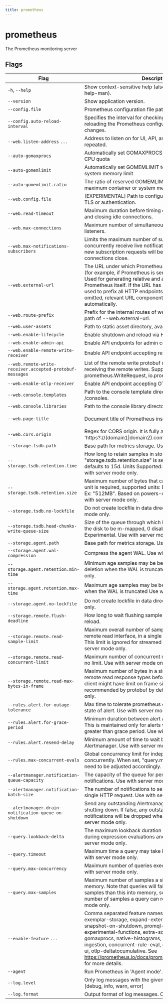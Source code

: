 ```yaml
---
title: prometheus
---
```


# prometheus

The Prometheus monitoring server



## Flags

| Flag | Description | Default |
| --- | --- | --- |
| <code class="text-nowrap">-h</code>, <code class="text-nowrap">--help</code> | Show context-sensitive help (also try --help-long and --help-man). |  |
| <code class="text-nowrap">--version</code> | Show application version. |  |
| <code class="text-nowrap">--config.file</code> | Prometheus configuration file path. | `prometheus.yml` |
| <code class="text-nowrap">--config.auto-reload-interval</code> | Specifies the interval for checking and automatically reloading the Prometheus configuration file upon detecting changes. | `30s` |
| <code class="text-nowrap">--web.listen-address</code> <code class="text-nowrap">...<code class="text-nowrap"> | Address to listen on for UI, API, and telemetry. Can be repeated. | `0.0.0.0:9090` |
| <code class="text-nowrap">--auto-gomaxprocs</code> | Automatically set GOMAXPROCS to match Linux container CPU quota | `true` |
| <code class="text-nowrap">--auto-gomemlimit</code> | Automatically set GOMEMLIMIT to match Linux container or system memory limit | `true` |
| <code class="text-nowrap">--auto-gomemlimit.ratio</code> | The ratio of reserved GOMEMLIMIT memory to the detected maximum container or system memory | `0.9` |
| <code class="text-nowrap">--web.config.file</code> | [EXPERIMENTAL] Path to configuration file that can enable TLS or authentication. |  |
| <code class="text-nowrap">--web.read-timeout</code> | Maximum duration before timing out read of the request, and closing idle connections. | `5m` |
| <code class="text-nowrap">--web.max-connections</code> | Maximum number of simultaneous connections across all listeners. | `512` |
| <code class="text-nowrap">--web.max-notifications-subscribers</code> | Limits the maximum number of subscribers that can concurrently receive live notifications. If the limit is reached, new subscription requests will be denied until existing connections close. | `16` |
| <code class="text-nowrap">--web.external-url</code> | The URL under which Prometheus is externally reachable (for example, if Prometheus is served via a reverse proxy). Used for generating relative and absolute links back to Prometheus itself. If the URL has a path portion, it will be used to prefix all HTTP endpoints served by Prometheus. If omitted, relevant URL components will be derived automatically. |  |
| <code class="text-nowrap">--web.route-prefix</code> | Prefix for the internal routes of web endpoints. Defaults to path of --web.external-url. |  |
| <code class="text-nowrap">--web.user-assets</code> | Path to static asset directory, available at /user. |  |
| <code class="text-nowrap">--web.enable-lifecycle</code> | Enable shutdown and reload via HTTP request. | `false` |
| <code class="text-nowrap">--web.enable-admin-api</code> | Enable API endpoints for admin control actions. | `false` |
| <code class="text-nowrap">--web.enable-remote-write-receiver</code> | Enable API endpoint accepting remote write requests. | `false` |
| <code class="text-nowrap">--web.remote-write-receiver.accepted-protobuf-messages</code> | List of the remote write protobuf messages to accept when receiving the remote writes. Supported values: prometheus.WriteRequest, io.prometheus.write.v2.Request | `prometheus.WriteRequest` |
| <code class="text-nowrap">--web.enable-otlp-receiver</code> | Enable API endpoint accepting OTLP write requests. | `false` |
| <code class="text-nowrap">--web.console.templates</code> | Path to the console template directory, available at /consoles. | `consoles` |
| <code class="text-nowrap">--web.console.libraries</code> | Path to the console library directory. | `console_libraries` |
| <code class="text-nowrap">--web.page-title</code> | Document title of Prometheus instance. | `Prometheus Time Series Collection and Processing Server` |
| <code class="text-nowrap">--web.cors.origin</code> | Regex for CORS origin. It is fully anchored. Example: 'https?://(domain1\|domain2)\.com' | `.*` |
| <code class="text-nowrap">--storage.tsdb.path</code> | Base path for metrics storage. Use with server mode only. | `data/` |
| <code class="text-nowrap">--storage.tsdb.retention.time</code> | How long to retain samples in storage. If neither this flag nor "storage.tsdb.retention.size" is set, the retention time defaults to 15d. Units Supported: y, w, d, h, m, s, ms. Use with server mode only. |  |
| <code class="text-nowrap">--storage.tsdb.retention.size</code> | Maximum number of bytes that can be stored for blocks. A unit is required, supported units: B, KB, MB, GB, TB, PB, EB. Ex: "512MB". Based on powers-of-2, so 1KB is 1024B. Use with server mode only. |  |
| <code class="text-nowrap">--storage.tsdb.no-lockfile</code> | Do not create lockfile in data directory. Use with server mode only. | `false` |
| <code class="text-nowrap">--storage.tsdb.head-chunks-write-queue-size</code> | Size of the queue through which head chunks are written to the disk to be m-mapped, 0 disables the queue completely. Experimental. Use with server mode only. | `0` |
| <code class="text-nowrap">--storage.agent.path</code> | Base path for metrics storage. Use with agent mode only. | `data-agent/` |
| <code class="text-nowrap">--storage.agent.wal-compression</code> | Compress the agent WAL. Use with agent mode only. | `true` |
| <code class="text-nowrap">--storage.agent.retention.min-time</code> | Minimum age samples may be before being considered for deletion when the WAL is truncated Use with agent mode only. |  |
| <code class="text-nowrap">--storage.agent.retention.max-time</code> | Maximum age samples may be before being forcibly deleted when the WAL is truncated Use with agent mode only. |  |
| <code class="text-nowrap">--storage.agent.no-lockfile</code> | Do not create lockfile in data directory. Use with agent mode only. | `false` |
| <code class="text-nowrap">--storage.remote.flush-deadline</code> | How long to wait flushing sample on shutdown or config reload. | `1m` |
| <code class="text-nowrap">--storage.remote.read-sample-limit</code> | Maximum overall number of samples to return via the remote read interface, in a single query. 0 means no limit. This limit is ignored for streamed response types. Use with server mode only. | `5e7` |
| <code class="text-nowrap">--storage.remote.read-concurrent-limit</code> | Maximum number of concurrent remote read calls. 0 means no limit. Use with server mode only. | `10` |
| <code class="text-nowrap">--storage.remote.read-max-bytes-in-frame</code> | Maximum number of bytes in a single frame for streaming remote read response types before marshalling. Note that client might have limit on frame size as well. 1MB as recommended by protobuf by default. Use with server mode only. | `1048576` |
| <code class="text-nowrap">--rules.alert.for-outage-tolerance</code> | Max time to tolerate prometheus outage for restoring "for" state of alert. Use with server mode only. | `1h` |
| <code class="text-nowrap">--rules.alert.for-grace-period</code> | Minimum duration between alert and restored "for" state. This is maintained only for alerts with configured "for" time greater than grace period. Use with server mode only. | `10m` |
| <code class="text-nowrap">--rules.alert.resend-delay</code> | Minimum amount of time to wait before resending an alert to Alertmanager. Use with server mode only. | `1m` |
| <code class="text-nowrap">--rules.max-concurrent-evals</code> | Global concurrency limit for independent rules that can run concurrently. When set, "query.max-concurrency" may need to be adjusted accordingly. Use with server mode only. | `4` |
| <code class="text-nowrap">--alertmanager.notification-queue-capacity</code> | The capacity of the queue for pending Alertmanager notifications. Use with server mode only. | `10000` |
| <code class="text-nowrap">--alertmanager.notification-batch-size</code> | The number of notifications to send to the Alertmanager in a single HTTP request. Use with server mode only. | `64` |
| <code class="text-nowrap">--alertmanager.drain-notification-queue-on-shutdown</code> | Send any outstanding Alertmanager notifications when shutting down. If false, any outstanding Alertmanager notifications will be dropped when shutting down. Use with server mode only. | `true` |
| <code class="text-nowrap">--query.lookback-delta</code> | The maximum lookback duration for retrieving metrics during expression evaluations and federation. Use with server mode only. | `5m` |
| <code class="text-nowrap">--query.timeout</code> | Maximum time a query may take before being aborted. Use with server mode only. | `2m` |
| <code class="text-nowrap">--query.max-concurrency</code> | Maximum number of queries executed concurrently. Use with server mode only. | `20` |
| <code class="text-nowrap">--query.max-samples</code> | Maximum number of samples a single query can load into memory. Note that queries will fail if they try to load more samples than this into memory, so this also limits the number of samples a query can return. Use with server mode only. | `50000000` |
| <code class="text-nowrap">--enable-feature</code> <code class="text-nowrap">...<code class="text-nowrap"> | Comma separated feature names to enable. Valid options: exemplar-storage, expand-external-labels, memory-snapshot-on-shutdown, promql-per-step-stats, promql-experimental-functions, extra-scrape-metrics, auto-gomaxprocs, native-histograms, created-timestamp-zero-ingestion, concurrent-rule-eval, delayed-compaction, old-ui, otlp-deltatocumulative. See https://prometheus.io/docs/prometheus/latest/feature_flags/ for more details. |  |
| <code class="text-nowrap">--agent</code> | Run Prometheus in 'Agent mode'. |  |
| <code class="text-nowrap">--log.level</code> | Only log messages with the given severity or above. One of: [debug, info, warn, error] | `info` |
| <code class="text-nowrap">--log.format</code> | Output format of log messages. One of: [logfmt, json] | `logfmt` |



